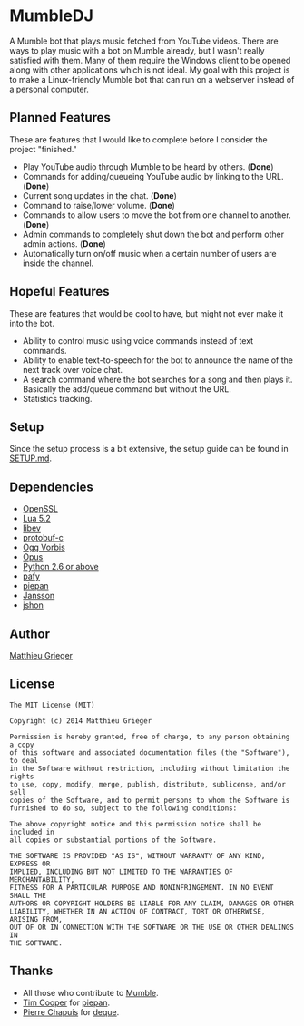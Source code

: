 MumbleDJ
========
A Mumble bot that plays music fetched from YouTube videos. There are ways to play music with a bot on Mumble already, but I wasn't really satisfied with them. Many of them require the Windows client to be opened along with other applications which is not ideal. My goal with this project is to make a Linux-friendly Mumble bot that can run on a webserver instead of a personal computer.

## Planned Features
These are features that I would like to complete before I consider the project "finished."
* Play YouTube audio through Mumble to be heard by others. (**Done**)
* Commands for adding/queueing YouTube audio by linking to the URL. (**Done**)
* Current song updates in the chat. (**Done**)
* Command to raise/lower volume. (**Done**)
* Commands to allow users to move the bot from one channel to another. (**Done**)
* Admin commands to completely shut down the bot and perform other admin actions. (**Done**)
* Automatically turn on/off music when a certain number of users are inside the channel.

## Hopeful Features
These are features that would be cool to have, but might not ever make it into the bot.
* Ability to control music using voice commands instead of text commands.
* Ability to enable text-to-speech for the bot to announce the name of the next track over voice chat.
* A search command where the bot searches for a song and then plays it. Basically the add/queue command but without the URL.
* Statistics tracking.

## Setup
Since the setup process is a bit extensive, the setup guide can be found in [SETUP.md](https://github.com/matthieugrieger/mumbledj/blob/master/SETUP.md).

## Dependencies
* [OpenSSL](http://www.openssl.org/)
* [Lua 5.2](http://www.lua.org/)
* [libev](http://libev.schmorp.de/)
* [protobuf-c](https://github.com/protobuf-c/protobuf-c)
* [Ogg Vorbis](https://xiph.org/vorbis/)
* [Opus](http://www.opus-codec.org/)
* [Python 2.6 or above](https://www.python.org/)
* [pafy](https://github.com/np1/pafy/)
* [piepan](https://github.com/layeh/piepan)
* [Jansson](http://www.digip.org/jansson/)
* [jshon](http://kmkeen.com/jshon/)

## Author
[Matthieu Grieger](http://matthieugrieger.com)

## License
```
The MIT License (MIT)

Copyright (c) 2014 Matthieu Grieger

Permission is hereby granted, free of charge, to any person obtaining a copy
of this software and associated documentation files (the "Software"), to deal
in the Software without restriction, including without limitation the rights
to use, copy, modify, merge, publish, distribute, sublicense, and/or sell
copies of the Software, and to permit persons to whom the Software is
furnished to do so, subject to the following conditions:

The above copyright notice and this permission notice shall be included in
all copies or substantial portions of the Software.

THE SOFTWARE IS PROVIDED "AS IS", WITHOUT WARRANTY OF ANY KIND, EXPRESS OR
IMPLIED, INCLUDING BUT NOT LIMITED TO THE WARRANTIES OF MERCHANTABILITY,
FITNESS FOR A PARTICULAR PURPOSE AND NONINFRINGEMENT. IN NO EVENT SHALL THE
AUTHORS OR COPYRIGHT HOLDERS BE LIABLE FOR ANY CLAIM, DAMAGES OR OTHER
LIABILITY, WHETHER IN AN ACTION OF CONTRACT, TORT OR OTHERWISE, ARISING FROM,
OUT OF OR IN CONNECTION WITH THE SOFTWARE OR THE USE OR OTHER DEALINGS IN
THE SOFTWARE.
```

## Thanks
* All those who contribute to [Mumble](https://github.com/mumble-voip/mumble).  
* [Tim Cooper](https://github.com/bontibon) for [piepan](https://github.com/layeh/piepan).
* [Pierre Chapuis](https://github.com/catwell) for [deque](https://github.com/catwell/cw-lua/tree/master/deque).
